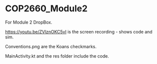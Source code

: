 # COP2660_Module2
For Module 2 DropBox.

https://youtu.be/ZVlznOKC5vI is the screen recording - shows code and sim.

Conventions.png are the Koans checkmarks.

MainActivity.kt and the res folder include the code.
